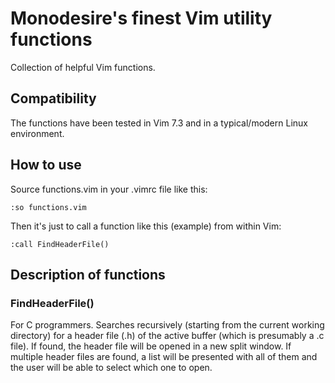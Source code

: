 # Monodesire's finest Vim utility functions

Collection of helpful Vim functions.

## Compatibility

The functions have been tested in Vim 7.3 and in a typical/modern Linux environment.

## How to use

Source functions.vim in your .vimrc file like this:

`:so functions.vim`

Then it's just to call a function like this (example) from within Vim:

`:call FindHeaderFile()`

## Description of functions

### FindHeaderFile()
For C programmers. Searches recursively (starting from the current working directory) for a header file (.h) of the active buffer (which is presumably a .c file). If found, the header file will be opened in a new split window. If multiple header files are found, a list will be presented with all of them and the user will be able to select which one to open.
